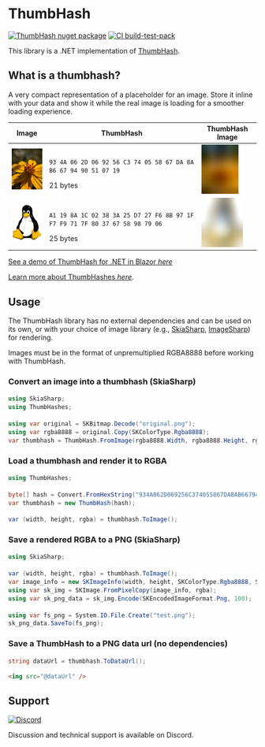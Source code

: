 # ThumbHash

[![ThumbHash nuget package](https://img.shields.io/nuget/v/ThumbHash.svg?style=flat)](https://www.nuget.org/packages/ThumbHash)
[![CI build-test-pack](https://github.com/jzebedee/ThumbHash/actions/workflows/ci.yml/badge.svg)](https://github.com/jzebedee/ThumbHash/actions/workflows/ci.yml)

This library is a .NET implementation of [ThumbHash](https://github.com/evanw/thumbhash).

## What is a thumbhash?

A very compact representation of a placeholder for an image. Store it inline with your data and show it while the real image is loading for a smoother loading experience.

|Image|ThumbHash|ThumbHash Image|
|-----|---------|---------------|
|![Flower](assets/flower.jpg)|<p>`93 4A 06 2D 06 92 56 C3 74 05 58 67 DA 8A B6 67 94 90 51 07 19`</p>21 bytes|<img alt="Flower ThumbHash" src="/assets/flower_thumbhash_rust.png" width=75 height=100>|
|![Tux](assets/tux.png)|<p>`A1 19 8A 1C 02 38 3A 25 D7 27 F6 8B 97 1F F7 F9 71 7F 80 37 67 58 98 79 06`</p>25 bytes|<img alt="Tux ThumbHash" src="/assets/tux_thumbhash_rust.png" width=84 height=100>|

[See a demo of ThumbHash for .NET in Blazor _here_](https://jzebedee.github.io/ThumbHashBlazorWasm/)

[Learn more about ThumbHashes _here_](https://evanw.github.io/thumbhash/).

## Usage

The ThumbHash library has no external dependencies and can be used on its own, or with your choice of image library (e.g., [SkiaSharp](https://github.com/mono/SkiaSharp), [ImageSharp](https://github.com/SixLabors/ImageSharp)) for rendering.

Images must be in the format of unpremultiplied RGBA8888 before working with ThumbHash.

### Convert an image into a thumbhash (SkiaSharp)
```csharp
using SkiaSharp;
using ThumbHashes;

using var original = SKBitmap.Decode("original.png");
using var rgba8888 = original.Copy(SKColorType.Rgba8888);
var thumbhash = ThumbHash.FromImage(rgba8888.Width, rgba8888.Height, rgba8888.GetPixelSpan());
```

### Load a thumbhash and render it to RGBA
```csharp
using ThumbHashes;

byte[] hash = Convert.FromHexString("934A062D069256C374055867DA8AB6679490510719");
var thumbhash = new ThumbHash(hash);

var (width, height, rgba) = thumbhash.ToImage();
```

### Save a rendered RGBA to a PNG (SkiaSharp)
```csharp
using SkiaSharp;

var (width, height, rgba) = thumbhash.ToImage();
var image_info = new SKImageInfo(width, height, SKColorType.Rgba8888, SKAlphaType.Unpremul);
using var sk_img = SKImage.FromPixelCopy(image_info, rgba);
using var sk_png_data = sk_img.Encode(SKEncodedImageFormat.Png, 100);

using var fs_png = System.IO.File.Create("test.png");
sk_png_data.SaveTo(fs_png);
```

### Save a ThumbHash to a PNG data url (no dependencies)
```csharp
string dataUrl = thumbhash.ToDataUrl();
```

```html
<img src="@dataUrl" />
```

## Support

[![Discord](https://img.shields.io/discord/359127425558249482)](https://discord.gg/FkRPyz6kcD)

Discussion and technical support is available on Discord.
